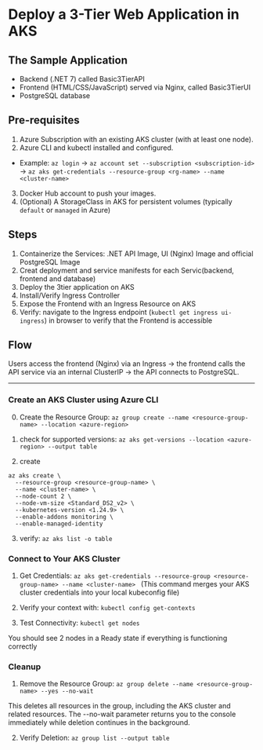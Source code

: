 # Deploy a 3-Tier Web Application in AKS

## The Sample Application
- Backend (.NET 7) called Basic3TierAPI
- Frontend (HTML/CSS/JavaScript) served via Nginx, called Basic3TierUI
- PostgreSQL database

## Pre-requisites
1. Azure Subscription with an existing AKS cluster (with at least one node).
2. Azure CLI and kubectl installed and configured.
- Example: ```az login``` → ```az account set --subscription <subscription-id>``` → ```az aks get-credentials --resource-group <rg-name> --name <cluster-name>```
3. Docker Hub account to push your images.
4. (Optional) A StorageClass in AKS for persistent volumes (typically ```default``` or ```managed``` in Azure)

## Steps
1. Containerize the Services: .NET API Image, UI (Nginx) Image and official PostgreSQL Image
2. Creat deployment and service manifests for each Servic(backend, frontend and database) 
3. Deploy the 3tier application on AKS
4. Install/Verify Ingress Controller
5. Expose the Frontend with an Ingress Resource on AKS 
6. Verify: navigate to the Ingress endpoint (```kubectl get ingress ui-ingress```) in browser to verify that the Frontend is accessible

## Flow
Users access the frontend (Nginx) via an Ingress → the frontend calls the API service via an internal ClusterIP → the API connects to PostgreSQL.

---

### Create an AKS Cluster using Azure CLI
0. Create the Resource Group:
```az group create --name <resource-group-name> --location <azure-region>```

1. check for supported versions:
```az aks get-versions --location <azure-region> --output table```

2. create
```
az aks create \
  --resource-group <resource-group-name> \
  --name <cluster-name> \
  --node-count 2 \
  --node-vm-size <Standard_DS2_v2> \
  --kubernetes-version <1.24.9> \
  --enable-addons monitoring \
  --enable-managed-identity
```
3. verify:
```az aks list -o table```

### Connect to Your AKS Cluster
1. Get Credentials:
```az aks get-credentials --resource-group <resource-group-name> --name <cluster-name> ```
(This command merges your AKS cluster credentials into your local kubeconfig file)

2. Verify your context with:
```kubectl config get-contexts```
3. Test Connectivity:
```kubectl get nodes```

You should see 2 nodes in a Ready state if everything is functioning correctly
### Cleanup
1. Remove the Resource Group:
```az group delete --name <resource-group-name> --yes --no-wait```

This deletes all resources in the group, including the AKS cluster and related resources.
The --no-wait parameter returns you to the console immediately while deletion continues in the background.

2. Verify Deletion:
```az group list --output table```








